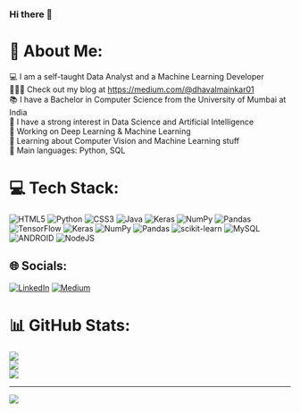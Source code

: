 ### Hi there 👋

# 💫 About Me:
💻 I am a self-taught Data Analyst and a Machine Learning Developer<br>👨🏽‍💻 Check out my blog at https://medium.com/@dhavalmainkar01<br>📚 I have a Bachelor in Computer Science from the University of Mumbai at India<br>📝 I have a strong interest in Data Science and Artificial Intelligence<br>🔭 Working on Deep Learning & Machine Learning<br>🌱 Learning about Computer Vision and Machine Learning stuff<br>🌟 Main languages: Python, SQL

# 💻 Tech Stack:
![HTML5](https://img.shields.io/badge/html5-%23E34F26.svg?style=plastic&logo=html5&logoColor=white) ![Python](https://img.shields.io/badge/python-3670A0?style=plastic&logo=python&logoColor=ffdd54) ![CSS3](https://img.shields.io/badge/css3-%231572B6.svg?style=plastic&logo=css3&logoColor=white) ![Java](https://img.shields.io/badge/java-%23ED8B00.svg?style=plastic&logo=java&logoColor=white) ![Keras](https://img.shields.io/badge/Keras-%23D00000.svg?style=plastic&logo=Keras&logoColor=white) ![NumPy](https://img.shields.io/badge/numpy-%23013243.svg?style=plastic&logo=numpy&logoColor=white) ![Pandas](https://img.shields.io/badge/pandas-%23150458.svg?style=plastic&logo=pandas&logoColor=white) ![TensorFlow](https://img.shields.io/badge/TensorFlow-%23FF6F00.svg?style=plastic&logo=TensorFlow&logoColor=white) ![Keras](https://img.shields.io/badge/Keras-%23D00000.svg?style=plastic&logo=Keras&logoColor=white) ![NumPy](https://img.shields.io/badge/numpy-%23013243.svg?style=plastic&logo=numpy&logoColor=white) ![Pandas](https://img.shields.io/badge/pandas-%23150458.svg?style=plastic&logo=pandas&logoColor=white) ![scikit-learn](https://img.shields.io/badge/scikit--learn-%23F7931E.svg?style=plastic&logo=scikit-learn&logoColor=white) ![MySQL](https://img.shields.io/badge/mysql-%2300f.svg?style=plastic&logo=mysql&logoColor=white) ![ANDROID](https://img.shields.io/badge/android-%2320232a.svg?style=plastic&logo=android&logoColor=%a4c639) ![NodeJS](https://img.shields.io/badge/node.js-6DA55F?style=plastic&logo=node.js&logoColor=white)

## 🌐 Socials:
[![LinkedIn](https://img.shields.io/badge/LinkedIn-%230077B5.svg?logo=linkedin&logoColor=white)](https://linkedin.com/in/https://www.linkedin.com/in/dhaval-mainkar-12b6731b5/) [![Medium](https://img.shields.io/badge/Medium-12100E?logo=medium&logoColor=white)](https://medium.com/@https://medium.com/@dhavalmainkar01) 


# 📊 GitHub Stats:
![](https://github-readme-stats.vercel.app/api?username=Dhaval-Mainkar&theme=dark&hide_border=false&include_all_commits=false&count_private=false)<br/>
![](https://github-readme-streak-stats.herokuapp.com/?user=Dhaval-Mainkar&theme=dark&hide_border=false)<br/>
![](https://github-readme-stats.vercel.app/api/top-langs/?username=Dhaval-Mainkar&theme=dark&hide_border=false&include_all_commits=false&count_private=false&layout=compact)

---
[![](https://visitcount.itsvg.in/api?id=Dhaval-Mainkar&icon=0&color=0)](https://visitcount.itsvg.in)

<!-- Proudly created with GPRM ( https://gprm.itsvg.in ) -->
